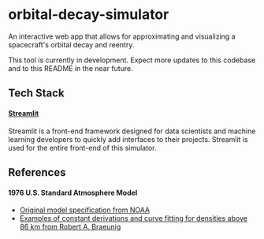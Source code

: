 # orbital-decay-simulator
An interactive web app that allows for approximating and visualizing a spacecraft's orbital decay and reentry.

This tool is currently in development. Expect more updates to this codebase and to this README in the near future.

## Tech Stack
#### [Streamlit](https://streamlit.io/)
Streamlit is a front-end framework designed for data scientists and machine learning developers to quickly add interfaces to their projects. Streamlit is used for the entire front-end of this simulator.

## References
#### 1976 U.S. Standard Atmosphere Model
- [Original model specification from NOAA](https://www.ngdc.noaa.gov/stp/space-weather/online-publications/miscellaneous/us-standard-atmosphere-1976/us-standard-atmosphere_st76-1562_noaa.pdf)
- [Examples of constant derivations and curve fitting for densities above 86 km from Robert A. Braeunig](www.braeunig.us/space/atmmodel.htm)
